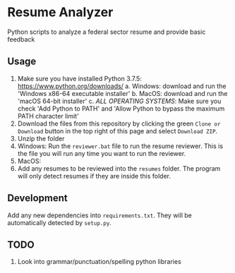 # Resume Analyzer
Python scripts to analyze a federal sector resume and provide basic feedback

## Usage
1. Make sure you have installed Python 3.7.5: https://www.python.org/downloads/
    a. Windows: download and run the 'Windows x86-64 executable installer'
    b. MacOS: download and run the 'macOS 64-bit installer'
    c. *ALL OPERATING SYSTEMS*: Make sure you check 'Add Python to PATH' and 'Allow Python to bypass the maximum PATH character limit'
2. Download the files from this repository by clicking the green `Clone or Download` button in the top right of this page and select `Download ZIP`.
3. Unzip the folder
4. Windows: Run the `reviewer.bat` file to run the resume reviewer. This is the file you will run any time you want to run the reviewer.
5. MacOS: 
6. Add any resumes to be reviewed into the `resumes` folder. The program will only detect resumes if they are inside this folder.

## Development
Add any new dependencies into `requirements.txt`. They will be automatically detected by `setup.py`.


## TODO
1. Look into grammar/punctuation/spelling python libraries
